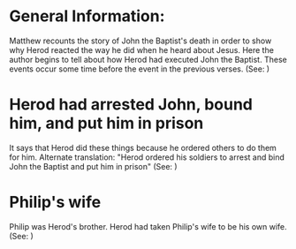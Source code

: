 
# General Information:
Matthew recounts the story of John the Baptist's death in order to show why Herod reacted the way he did when he heard about Jesus.
Here the author begins to tell about how Herod had executed John the Baptist. These events occur some time before the event in the previous verses. (See: )

# Herod had arrested John, bound him, and put him in prison
It says that Herod did these things because he ordered others to do them for him. Alternate translation: "Herod ordered his soldiers to arrest and bind John the Baptist and put him in prison" (See: )

# Philip's wife
Philip was Herod's brother. Herod had taken Philip's wife to be his own wife. (See: )